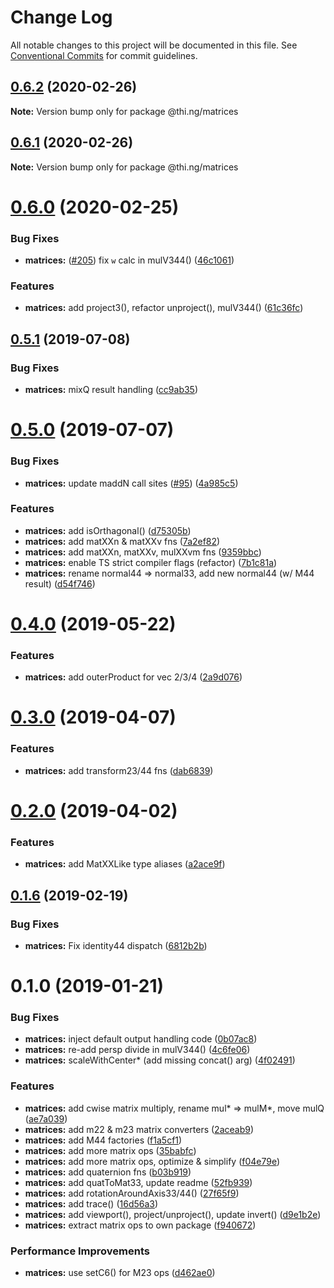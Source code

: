 # Change Log

All notable changes to this project will be documented in this file.
See [Conventional Commits](https://conventionalcommits.org) for commit guidelines.

## [0.6.2](https://github.com/thi-ng/umbrella/compare/@thi.ng/matrices@0.6.1...@thi.ng/matrices@0.6.2) (2020-02-26)

**Note:** Version bump only for package @thi.ng/matrices





## [0.6.1](https://github.com/thi-ng/umbrella/compare/@thi.ng/matrices@0.6.0...@thi.ng/matrices@0.6.1) (2020-02-26)

**Note:** Version bump only for package @thi.ng/matrices





# [0.6.0](https://github.com/thi-ng/umbrella/compare/@thi.ng/matrices@0.5.12...@thi.ng/matrices@0.6.0) (2020-02-25)


### Bug Fixes

* **matrices:** ([#205](https://github.com/thi-ng/umbrella/issues/205)) fix `w` calc in mulV344() ([46c1061](https://github.com/thi-ng/umbrella/commit/46c1061078d394d5b6ec2885f1025741893fe452))


### Features

* **matrices:** add project3(), refactor unproject(), mulV344() ([61c36fc](https://github.com/thi-ng/umbrella/commit/61c36fcc532d78b21d78dddeee5523155b0798b2))





## [0.5.1](https://github.com/thi-ng/umbrella/compare/@thi.ng/matrices@0.5.0...@thi.ng/matrices@0.5.1) (2019-07-08)

### Bug Fixes

* **matrices:** mixQ result handling ([cc9ab35](https://github.com/thi-ng/umbrella/commit/cc9ab35))

# [0.5.0](https://github.com/thi-ng/umbrella/compare/@thi.ng/matrices@0.4.0...@thi.ng/matrices@0.5.0) (2019-07-07)

### Bug Fixes

* **matrices:** update maddN call sites ([#95](https://github.com/thi-ng/umbrella/issues/95)) ([4a985c5](https://github.com/thi-ng/umbrella/commit/4a985c5))

### Features

* **matrices:** add isOrthagonal() ([d75305b](https://github.com/thi-ng/umbrella/commit/d75305b))
* **matrices:** add matXXn & matXXv fns ([7a2ef82](https://github.com/thi-ng/umbrella/commit/7a2ef82))
* **matrices:** add matXXn, matXXv, mulXXvm fns ([9359bbc](https://github.com/thi-ng/umbrella/commit/9359bbc))
* **matrices:** enable TS strict compiler flags (refactor) ([7b1c81a](https://github.com/thi-ng/umbrella/commit/7b1c81a))
* **matrices:** rename normal44 => normal33, add new normal44 (w/ M44 result) ([d54f746](https://github.com/thi-ng/umbrella/commit/d54f746))

# [0.4.0](https://github.com/thi-ng/umbrella/compare/@thi.ng/matrices@0.3.4...@thi.ng/matrices@0.4.0) (2019-05-22)

### Features

* **matrices:** add outerProduct for vec 2/3/4 ([2a9d076](https://github.com/thi-ng/umbrella/commit/2a9d076))

# [0.3.0](https://github.com/thi-ng/umbrella/compare/@thi.ng/matrices@0.2.2...@thi.ng/matrices@0.3.0) (2019-04-07)

### Features

* **matrices:** add transform23/44 fns ([dab6839](https://github.com/thi-ng/umbrella/commit/dab6839))

# [0.2.0](https://github.com/thi-ng/umbrella/compare/@thi.ng/matrices@0.1.14...@thi.ng/matrices@0.2.0) (2019-04-02)

### Features

* **matrices:** add MatXXLike type aliases ([a2ace9f](https://github.com/thi-ng/umbrella/commit/a2ace9f))

## [0.1.6](https://github.com/thi-ng/umbrella/compare/@thi.ng/matrices@0.1.5...@thi.ng/matrices@0.1.6) (2019-02-19)

### Bug Fixes

* **matrices:** Fix identity44 dispatch ([6812b2b](https://github.com/thi-ng/umbrella/commit/6812b2b))

# 0.1.0 (2019-01-21)

### Bug Fixes

* **matrices:** inject default output handling code ([0b07ac8](https://github.com/thi-ng/umbrella/commit/0b07ac8))
* **matrices:** re-add persp divide in mulV344() ([4c6fe06](https://github.com/thi-ng/umbrella/commit/4c6fe06))
* **matrices:** scaleWithCenter* (add missing concat() arg) ([4f02491](https://github.com/thi-ng/umbrella/commit/4f02491))

### Features

* **matrices:** add cwise matrix multiply, rename mul* => mulM*, move mulQ ([ae7a039](https://github.com/thi-ng/umbrella/commit/ae7a039))
* **matrices:** add m22 & m23 matrix converters ([2aceab9](https://github.com/thi-ng/umbrella/commit/2aceab9))
* **matrices:** add M44 factories ([f1a5cf1](https://github.com/thi-ng/umbrella/commit/f1a5cf1))
* **matrices:** add more matrix ops ([35babfc](https://github.com/thi-ng/umbrella/commit/35babfc))
* **matrices:** add more matrix ops, optimize & simplify ([f04e79e](https://github.com/thi-ng/umbrella/commit/f04e79e))
* **matrices:** add quaternion fns ([b03b919](https://github.com/thi-ng/umbrella/commit/b03b919))
* **matrices:** add quatToMat33, update readme ([52fb939](https://github.com/thi-ng/umbrella/commit/52fb939))
* **matrices:** add rotationAroundAxis33/44() ([27f65f9](https://github.com/thi-ng/umbrella/commit/27f65f9))
* **matrices:** add trace() ([16d56a3](https://github.com/thi-ng/umbrella/commit/16d56a3))
* **matrices:** add viewport(), project/unproject(), update invert() ([d9e1b2e](https://github.com/thi-ng/umbrella/commit/d9e1b2e))
* **matrices:** extract matrix ops to own package ([f940672](https://github.com/thi-ng/umbrella/commit/f940672))

### Performance Improvements

* **matrices:** use setC6() for M23 ops ([d462ae0](https://github.com/thi-ng/umbrella/commit/d462ae0))
